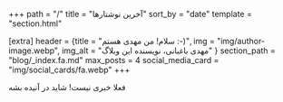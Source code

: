 +++
path = "/"
title = "آخرین نوشتار‌ها"
sort_by = "date"
template = "section.html"

[extra]
header = {title = "سلام! من مهدی هستم :-)", img = "img/author-image.webp", img_alt = "مهدی باغبانی، نویسنده این وبلاگ" }
section_path = "blog/_index.fa.md"
max_posts = 4
social_media_card = "img/social_cards/fa.webp"
+++

فعلا خبری نیست! شاید در آنیده بشه
